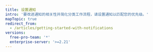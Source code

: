```yaml
---
title: 设置通知
intro: '要改进通知的相关性并简化分类工作流程，请设置通知以匹配您的优先级。'
mapTopic: true
redirect_from:
  - /articles/getting-started-with-notifications
versions:
  free-pro-team: '*'
  enterprise-server: '>=2.21'
---
```


